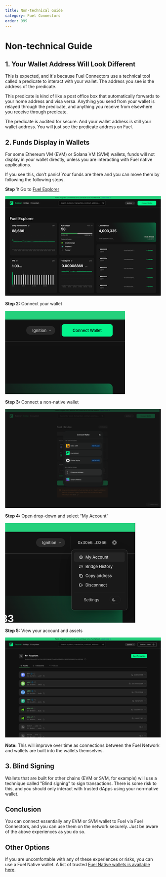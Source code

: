 ```yaml
---
title: Non-technical Guide
category: Fuel Connectors
order: 999
---
```



# Non-technical Guide

## 1. Your Wallet Address Will Look Different

This is expected, and it's because Fuel Connectors use a technical tool called a predicate to interact with your wallet. The address you see is the address of the predicate.

This predicate is kind of like a post office box that automatically forwards to your home address and visa versa. Anything you send from your wallet is relayed through the predicate, and anything you receive from elsewhere you receive through predicate.

The predicate is audited for secure. And your wallet address is still your wallet address. You will just see the predicate address on Fuel.

## 2. Funds Display in Wallets

For some Ethereum VM (EVM) or Solana VM (SVM) wallets, funds will not display in your wallet directly, unless you are interacting with Fuel native applications.

If you see this, don’t panic! Your funds are there and you can move them by following the following steps.

**Step 1:** Go to [Fuel Explorer](https://app.fuel.network/)

![step one](https://raw.githubusercontent.com/FuelLabs/docs-hub/8873ef4500d88f481a73e9a08c74fcd637ef401d/docs/guides/docs/assets/fuel-connectors-step-one.png)

**Step 2:** Connect your wallet

![step two](https://raw.githubusercontent.com/FuelLabs/docs-hub/8873ef4500d88f481a73e9a08c74fcd637ef401d/docs/guides/docs/assets/fuel-connectors-step-two.png)

**Step 3:** Connect a non-native wallet

![step three](https://raw.githubusercontent.com/FuelLabs/docs-hub/8873ef4500d88f481a73e9a08c74fcd637ef401d/docs/guides/docs/assets/fuel-connectors-step-three.png)

**Step 4:** Open drop-down and select “My Account”

![step four](https://raw.githubusercontent.com/FuelLabs/docs-hub/8873ef4500d88f481a73e9a08c74fcd637ef401d/docs/guides/docs/assets/fuel-connectors-step-four.png)

**Step 5:** View your account and assets

![step five](https://raw.githubusercontent.com/FuelLabs/docs-hub/8873ef4500d88f481a73e9a08c74fcd637ef401d/docs/guides/docs/assets/fuel-connectors-step-five.png)

**Note:** This will improve over time as connections between the Fuel Network and wallets are built into the wallets themselves.

## 3. Blind Signing

Wallets that are built for other chains (EVM or SVM, for example) will use a technique called "Blind signing" to sign transactions. There is some risk to this, and you should only interact with trusted dApps using your non-native wallet.

## Conclusion

You can connect essentially any EVM or SVM wallet to Fuel via Fuel Connectors, and you can use them on the network securely. Just be aware of the above experiences as you do so.

## Other Options

If you are uncomfortable with any of these experiences or risks, you can use a Fuel Native wallet. A list of trusted [Fuel Native wallets is available here](https://app.fuel.network/ecosystem?tag=Wallet).
